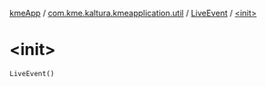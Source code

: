 [kmeApp](../../index.md) / [com.kme.kaltura.kmeapplication.util](../index.md) / [LiveEvent](index.md) / [&lt;init&gt;](./-init-.md)

# &lt;init&gt;

`LiveEvent()`